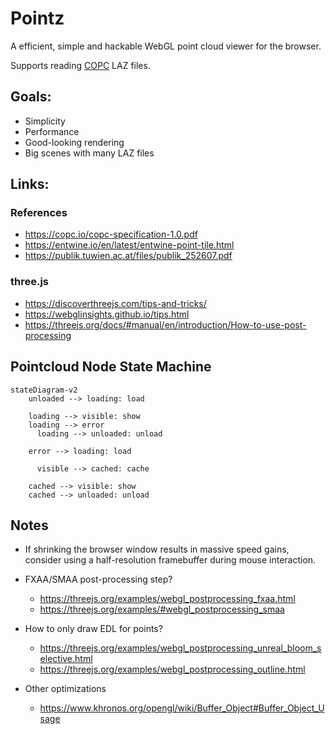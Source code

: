 # Pointz

A efficient, simple and hackable WebGL point cloud viewer for the browser.

Supports reading [COPC](https://copc.io) LAZ files.

## Goals:

- Simplicity
- Performance
- Good-looking rendering
- Big scenes with many LAZ files

## Links:

### References

- https://copc.io/copc-specification-1.0.pdf
- https://entwine.io/en/latest/entwine-point-tile.html
- https://publik.tuwien.ac.at/files/publik_252607.pdf

### three.js

- https://discoverthreejs.com/tips-and-tricks/
- https://webglinsights.github.io/tips.html
- https://threejs.org/docs/#manual/en/introduction/How-to-use-post-processing

## Pointcloud Node State Machine

```mermaid
stateDiagram-v2
    unloaded --> loading: load

    loading --> visible: show
  	loading --> error
	  loading --> unloaded: unload

    error --> loading: load

	  visible --> cached: cache

    cached --> visible: show
    cached --> unloaded: unload

```

## Notes

- If shrinking the browser window results in massive speed gains, consider using a half-resolution framebuffer during mouse interaction.

- FXAA/SMAA post-processing step?

  - https://threejs.org/examples/webgl_postprocessing_fxaa.html
  - https://threejs.org/examples/#webgl_postprocessing_smaa

- How to only draw EDL for points?

  - https://threejs.org/examples/webgl_postprocessing_unreal_bloom_selective.html
  - https://threejs.org/examples/webgl_postprocessing_outline.html

- Other optimizations
  - https://www.khronos.org/opengl/wiki/Buffer_Object#Buffer_Object_Usage
